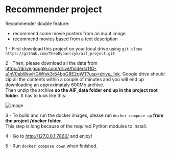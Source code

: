 # Recommender project

Recommender double feature:
- recommend some movie posters from an input image
- recommend movies based from a text description

1 - First download this project on your local drive using `git clone https://github.com/TheoRybarczyk/aif_project.git`

2 - Then, please download all the data from https://drive.google.com/drive/folders/11O-a1nV0abWnvHGWfyk3r54bpG8E2gWT?usp=drive_link. Google drive should zip all the contents within a couple of minutes and you will end up downloading an approximataly 600Mb archive. \
Then unzip the archive **so the AIF_data folder end up in the project root folder**. It has to look like this:

![image](https://github.com/TheoRybarczyk/aif_project/assets/83536996/55131762-888e-4518-81e6-95975bfb80f3)

3 - To build and run the docker images, please run `docker compose up` **from the project /docker folder**. \
This step is long because of the required Python modules to install. 

4 - Go to http://127.0.0.1:7860/ and enjoy!

5 - Run `docker compose down` when finished.


